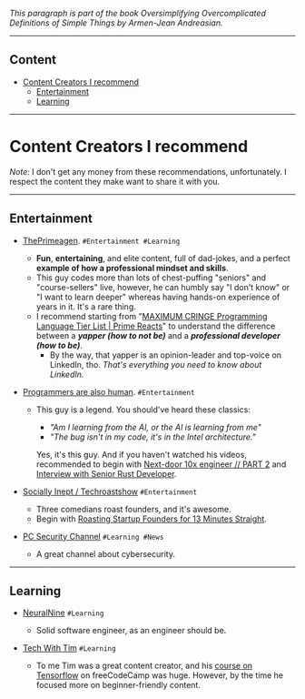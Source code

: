 _This paragraph is part of the book *Oversimplifying Overcomplicated Definitions of Simple Things* by Armen-Jean Andreasian._

---
## Content
- [Content Creators I recommend](#content-creators-i-recommend)
  - [Entertainment](#entertainment)
  - [Learning](#learning)

--- 
# Content Creators I recommend

_Note:_ I don't get any money from these recommendations, unfortunately. I respect the content they make want to share it with you.


---
## Entertainment


- [ThePrimeagen](https://www.youtube.com/@ThePrimeagen). `#Entertainment #Learning` 
  - **Fun**, **entertaining**, and elite content, full of dad-jokes, and a perfect **example of how a professional mindset and skills**. 
  - This guy codes more than lots of chest-puffing "seniors" and "course-sellers" live, however, he can humbly say "I don't know" or "I want to learn deeper" whereas having hands-on experience of years in it. It's a rare thing. 
  - I recommend starting from "[MAXIMUM CRINGE Programming Language Tier List | Prime Reacts](https://www.youtube.com/watch?v=SXHsPKPD_eo&t=5s)"  to understand the difference between a **_yapper (how to not be)_** and a **_professional developer (how to be)_**. 
    - By the way, that yapper is an opinion-leader and top-voice on LinkedIn, tho. _That's everything you need to know about LinkedIn._



- [Programmers are also human](https://www.youtube.com/@programmersarealsohuman5909/videos). `#Entertainment`
    - This guy is a legend. You should've heard these classics:
      - _"Am I learning from the AI, or the AI is learning from me"_
      - _"The bug isn't in my code, it's in the Intel architecture."_

      Yes, it's this guy. And if you haven't watched his videos, recommended to begin with [Next-door 10x engineer // PART 2](https://www.youtube.com/watch?v=3yeb5gSLnjw) and [Interview with Senior Rust Developer](https://youtu.be/TGfQu0bQTKc?si=dl0NUY2vIpTNuy9A).


- [Socially Inept / Techroastshow](https://www.youtube.com/@techroastshow) `#Entertainment`
  - Three comedians roast founders, and it's awesome.
  - Begin with [Roasting Startup Founders for 13 Minutes Straight](https://www.youtube.com/watch?v=Z4HCZ18aVBM).


- [PC Security Channel](https://www.youtube.com/@pcsecuritychannel) `#Learning #News`
  - A great channel about cybersecurity. 


---
## Learning

- [NeuralNine](https://www.youtube.com/@NeuralNine) `#Learning`
  - Solid software engineer, as an engineer should be. 


- [Tech With Tim](https://www.youtube.com/@TechWithTim) `#Learning`
  - To me Tim was a great content creator, and his [course on Tensorflow](https://www.freecodecamp.org/learn/machine-learning-with-python/) on freeCodeCamp was huge. However, by the time he focused more on beginner-friendly content.  

